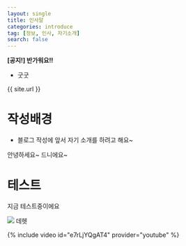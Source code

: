```yaml
---
layout: single
title: 인사말
categories: introduce
tag: [정보, 인사, 자기소개]
search: false
---
```

<div class = "notice--info">
<b>[공지!] 반가워요!! </b>
<ul>
    <li> 굿굿 </li>
</ul>
</div>

{{ site.url }}
# 작성배경
- 블로그 작성에 앞서 자기 소개를 하려고 해요~

안녕하세요~ 드니에요~


# 테스트
지금 테스트중이에요

![](../../images/2023-02-26-23-28-21.png)
데헷

{% include video id="e7rLjYQgAT4" provider="youtube" %}